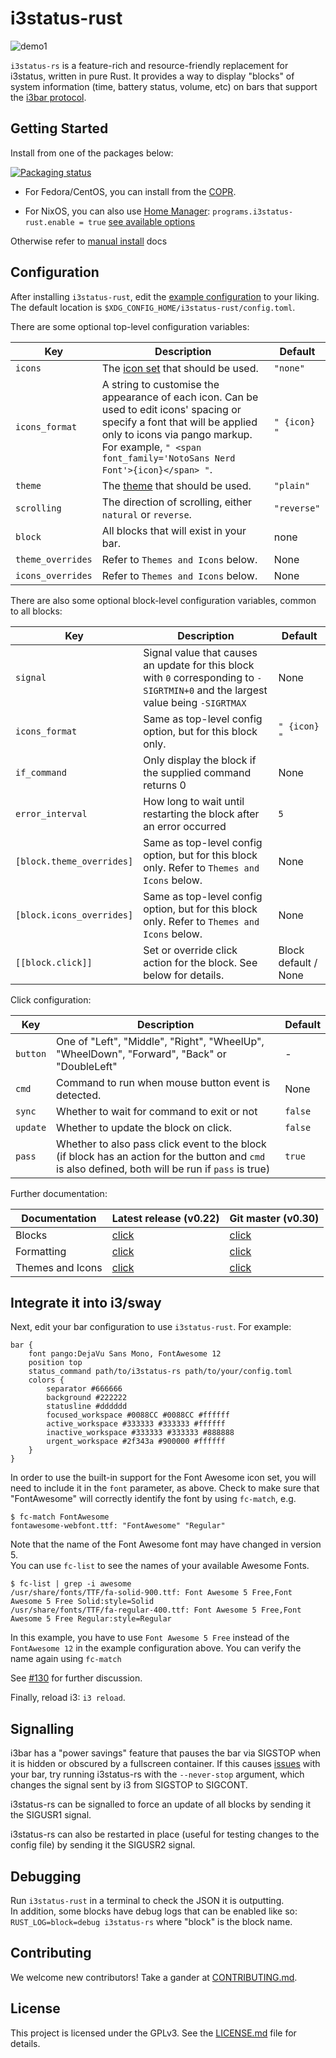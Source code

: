 # i3status-rust

![demo1](https://raw.githubusercontent.com/greshake/i3status-rust/master/img/themes/solarized-dark.png)

`i3status-rs` is a feature-rich and resource-friendly replacement for i3status, written in pure Rust. It provides a way to display "blocks" of system information (time, battery status, volume, etc) on bars that support the [i3bar protocol](https://i3wm.org/docs/i3bar-protocol.html).

## Getting Started

Install from one of the packages below:

[![Packaging status](https://repology.org/badge/vertical-allrepos/i3status-rust.svg?columns=5)](https://repology.org/project/i3status-rust/versions)

* For Fedora/CentOS, you can install from the [COPR](https://copr.fedorainfracloud.org/coprs/atim/i3status-rust/).

* For NixOS, you can also use [Home Manager](https://github.com/nix-community/home-manager): `programs.i3status-rust.enable = true` [see available options](https://nix-community.github.io/home-manager/options.html#opt-programs.i3status-rust.enable)

Otherwise refer to [manual install](https://github.com/greshake/i3status-rust/blob/master/doc/dev.md) docs

## Configuration

After installing `i3status-rust`, edit the [example configuration](https://raw.githubusercontent.com/greshake/i3status-rust/master/examples/config.toml) to your liking.
The default location is `$XDG_CONFIG_HOME/i3status-rust/config.toml`.

There are some optional top-level configuration variables:

Key | Description | Default
----|-------------|----------
`icons` | The [icon set](https://github.com/greshake/i3status-rust/blob/master/doc/themes.md#available-icon-sets) that should be used. | `"none"`
`icons_format` | A string to customise the appearance of each icon. Can be used to edit icons' spacing or specify a font that will be applied only to icons via pango markup. For example, `" <span font_family='NotoSans Nerd Font'>{icon}</span> "`. | `" {icon} "`
`theme` | The [theme](https://github.com/greshake/i3status-rust/blob/master/doc/themes.md#available-themes) that should be used. | `"plain"`
`scrolling` | The direction of scrolling, either `natural` or `reverse`. | `"reverse"`
`block` | All blocks that will exist in your bar. | none
`theme_overrides` | Refer to `Themes and Icons` below. | None
`icons_overrides` | Refer to `Themes and Icons` below. | None

There are also some optional block-level configuration variables, common to all blocks:

Key | Description | Default
----|-------------|----------
`signal` | Signal value that causes an update for this block with `0` corresponding to `-SIGRTMIN+0` and the largest value being `-SIGRTMAX` | None
`icons_format` | Same as top-level config option, but for this block only. | `" {icon} "`
`if_command` | Only display the block if the supplied command returns 0 | None 
`error_interval` | How long to wait until restarting the block after an error occurred | `5`
`[block.theme_overrides]` | Same as top-level config option, but for this block only. Refer to `Themes and Icons` below. | None
`[block.icons_overrides]` | Same as top-level config option, but for this block only. Refer to `Themes and Icons` below. | None
`[[block.click]]` | Set or override click action for the block. See below for details. | Block default / None

Click configuration:

Key | Description | Default
----|-------------|----------
`button` | One of "Left", "Middle", "Right", "WheelUp", "WheelDown", "Forward", "Back" or "DoubleLeft" | -
`cmd` | Command to run when mouse button event is detected. | None
`sync` | Whether to wait for command to exit or not | `false`
`update` | Whether to update the block on click. | `false`
`pass` | Whether to also pass click event to the block (if block has an action for the button and `cmd` is also defined, both will be run if `pass` is true) | `true`

Further documentation:

Documentation | Latest release (v0.22) | Git master (v0.30)
--------------|------------------------|--------------------
Blocks        | [click](https://github.com/greshake/i3status-rust/blob/v0.22.0/doc/blocks.md) | [click](https://greshake.github.io/i3status-rust/i3status_rs/blocks/index.html)
Formatting    | [click](https://github.com/greshake/i3status-rust/blob/v0.22.0/doc/blocks.md#formatting) | [click](https://greshake.github.io/i3status-rust/i3status_rs/formatting/index.html)
Themes and Icons | [click](https://github.com/greshake/i3status-rust/blob/v0.22.0/doc/themes.md) | [click](https://github.com/greshake/i3status-rust/blob/master/doc/themes.md)

## Integrate it into i3/sway

Next, edit your bar configuration to use `i3status-rust`. For example:

```text
bar {
    font pango:DejaVu Sans Mono, FontAwesome 12
    position top
    status_command path/to/i3status-rs path/to/your/config.toml
    colors {
        separator #666666
        background #222222
        statusline #dddddd
        focused_workspace #0088CC #0088CC #ffffff
        active_workspace #333333 #333333 #ffffff
        inactive_workspace #333333 #333333 #888888
        urgent_workspace #2f343a #900000 #ffffff
    }
}
```

In order to use the built-in support for the Font Awesome icon set, you will need to include it in the `font` parameter, as above. Check to make sure that "FontAwesome" will correctly identify the font by using `fc-match`, e.g.

```shell
$ fc-match FontAwesome
fontawesome-webfont.ttf: "FontAwesome" "Regular"
```

Note that the name of the Font Awesome font may have changed in version 5.  
You can use `fc-list` to see the names of your available Awesome Fonts.

```shell
$ fc-list | grep -i awesome
/usr/share/fonts/TTF/fa-solid-900.ttf: Font Awesome 5 Free,Font Awesome 5 Free Solid:style=Solid
/usr/share/fonts/TTF/fa-regular-400.ttf: Font Awesome 5 Free,Font Awesome 5 Free Regular:style=Regular
```

In this example, you have to use `Font Awesome 5 Free` instead of the `FontAwesome 12` in the example configuration above.
You can verify the name again using `fc-match`

See [#130](https://github.com/greshake/i3status-rust/issues/130) for further discussion.

Finally, reload i3: `i3 reload`.

## Signalling

i3bar has a "power savings" feature that pauses the bar via SIGSTOP when it is hidden or obscured by a fullscreen container. If this causes [issues](https://github.com/i3/i3/issues/4110) with your bar, try running i3status-rs with the `--never-stop` argument, which changes the signal sent by i3 from SIGSTOP to SIGCONT.

i3status-rs can be signalled to force an update of all blocks by sending it the SIGUSR1 signal.

i3status-rs can also be restarted in place (useful for testing changes to the config file) by sending it the SIGUSR2 signal.

## Debugging

Run `i3status-rust` in a terminal to check the JSON it is outputting.  
In addition, some blocks have debug logs that can be enabled like so: `RUST_LOG=block=debug i3status-rs` where "block" is the block name.

## Contributing

We welcome new contributors! Take a gander at [CONTRIBUTING.md](CONTRIBUTING.md).

## License

This project is licensed under the GPLv3. See the [LICENSE.md](LICENSE.md) file for details.
